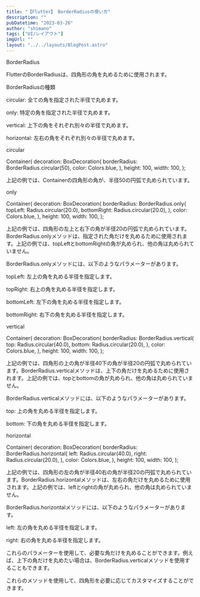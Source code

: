 ```yaml
---
title: "【Flutter】 BorderRadiusの使い方"
description: ""
pubDatetime: "2023-03-26"
author: "shimano"
tags: ["UI/レイアウト"]
imgUrl: ""
layout: "../../layouts/BlogPost.astro"
---
```



BorderRadius



FlutterのBorderRadiusは、四角形の角を丸めるために使用されます。



BorderRadiusの種類




circular: 全ての角を指定された半径で丸めます。



only: 特定の角を指定された半径で丸めます。



vertical: 上下の角をそれぞれ別々の半径で丸めます。



horizontal: 左右の角をそれぞれ別々の半径で丸めます。




circular



Container(
  decoration: BoxDecoration(
    borderRadius: BorderRadius.circular(50),
    color: Colors.blue,
  ),
  height: 100,
  width: 100,
);



上記の例では、Containerの四角形の角が、半径50の円弧で丸められています。







only



Container(
  decoration: BoxDecoration(
    borderRadius: BorderRadius.only(
      topLeft: Radius.circular(20.0),
      bottomRight: Radius.circular(20.0),
    ),
    color: Colors.blue,
  ),
  height: 100,
  width: 100,
);



上記の例では、四角形の左上と右下の角が半径20の円弧で丸められています。BorderRadius.onlyメソッドは、指定された角だけを丸めるために使用されます。上記の例では、topLeftとbottomRightの角が丸められ、他の角は丸められていません。







BorderRadius.onlyメソッドには、以下のようなパラメーターがあります。




topLeft: 左上の角を丸める半径を指定します。



topRight: 右上の角を丸める半径を指定します。



bottomLeft: 左下の角を丸める半径を指定します。



bottomRight: 右下の角を丸める半径を指定します。




vertical



Container(
  decoration: BoxDecoration(
    borderRadius: BorderRadius.vertical(
      top: Radius.circular(40.0),
      bottom: Radius.circular(20.0),
    ),
    color: Colors.blue,
  ),
  height: 100,
  width: 100,
);







上記の例では、四角形の上の角が半径40下の角が半径20の円弧で丸められています。BorderRadius.verticalメソッドは、上下の角だけを丸めるために使用されます。上記の例では、topとbottomの角が丸められ、他の角は丸められていません。



BorderRadius.verticalメソッドには、以下のようなパラメーターがあります。




top: 上の角を丸める半径を指定します。



bottom: 下の角を丸める半径を指定します。




horizontal



Container(
  decoration: BoxDecoration(
    borderRadius: BorderRadius.horizontal(
      left: Radius.circular(40.0),
      right: Radius.circular(20.0),
    ),
    color: Colors.blue,
  ),
  height: 100,
  width: 100,
);







上記の例では、四角形の左の角が半径40右の角が半径20の円弧で丸められています。BorderRadius.horizontalメソッドは、左右の角だけを丸めるために使用されます。上記の例では、leftとrightの角が丸められ、他の角は丸められていません。



BorderRadius.horizontalメソッドには、以下のようなパラメーターがあります。




left: 左の角を丸める半径を指定します。



right: 右の角を丸める半径を指定します。




これらのパラメーターを使用して、必要な角だけを丸めることができます。例えば、上下の角だけを丸めたい場合は、BorderRadius.verticalメソッドを使用することもできます。



これらのメソッドを使用して、四角形を必要に応じてカスタマイズすることができます。
